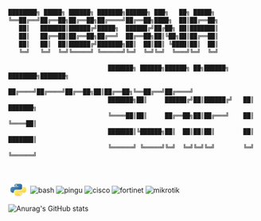 
```
████████╗ █████╗ ██████╗ ███████╗██████╗ ███╗   ██╗ █████╗                      
╚══██╔══╝██╔══██╗██╔══██╗██╔════╝██╔══██╗████╗  ██║██╔══██╗                     
   ██║   ███████║██████╔╝█████╗  ██████╔╝██╔██╗ ██║███████║                     
   ██║   ██╔══██║██╔══██╗██╔══╝  ██╔══██╗██║╚██╗██║██╔══██║                     
   ██║   ██║  ██║██████╔╝███████╗██║  ██║██║ ╚████║██║  ██║                     
   ╚═╝   ╚═╝  ╚═╝╚═════╝ ╚══════╝╚═╝  ╚═╝╚═╝  ╚═══╝╚═╝  ╚═╝                     
                                                                                
                            ███████╗ ██████╗██████╗ ██╗██████╗ ████████╗███████╗
                            ██╔════╝██╔════╝██╔══██╗██║██╔══██╗╚══██╔══╝██╔════╝
                            ███████╗██║     ██████╔╝██║██████╔╝   ██║   ███████╗
                            ╚════██║██║     ██╔══██╗██║██╔═══╝    ██║   ╚════██║
                            ███████║╚██████╗██║  ██║██║██║        ██║   ███████║
                            ╚══════╝ ╚═════╝╚═╝  ╚═╝╚═╝╚═╝        ╚═╝   ╚══════╝
                                                                                
```
<div style="display: inline_block"><br>
 <img align="center" alt="Python" height="30" width="40" src="https://raw.githubusercontent.com/devicons/devicon/master/icons/python/python-original.svg">
 <img align="center" alt="bash" height="30" width="35" src="https://cdn.discordapp.com/attachments/1196691063021244516/1387648193436844093/proxy-image-removebg-preview.png?ex=685e1b96&is=685cca16&hm=d9770e3d7f1c006b2622be917ddf0a9ff6de5025584b76467a0ee6767c573b3e&">
 <img align="center" alt="pingu" height="30" width="40" <img src="https://cdn.discordapp.com/attachments/1196691063021244516/1387652988511850660/icons8-linux-96.png?ex=685e200d&is=685cce8d&hm=ce12bd0fc3f2c7da81dd29520ad4da62fe5a8150ce2417359781226b1fb17e5a&" />
 <img align="center" alt="cisco" height="40" width="40" <img src="https://cdn.discordapp.com/attachments/1196691063021244516/1388345182230937640/cisco-square-black-amp-white-logo-icon-png-735811696612212czjua5wrqt-removebg-preview.png?ex=6860a4b5&is=685f5335&hm=615420a244c8764b16ec02bfff9c57c27f1275816fa57ee8aa88cf85459765aa&" />
 <img align="center" alt="fortinet" height="30" width="30" <img src="https://cdn.discordapp.com/attachments/1196691063021244516/1388345523819253782/fortinet-features.png?ex=6860a507&is=685f5387&hm=434ff4f9e2a0357a026242f1c9deb57908365a4dabc56b626826fa84f64d4fa0&" />
 <img align="center" alt="mikrotik" height="30" width="30" <img src="https://cdn.discordapp.com/attachments/1196691063021244516/1387649451274932257/png-clipart-round-white-and-blue-logo-illustration-mikrotik-routeros-computer-icons-computer-network-others-miscellaneous-blue-thumbnail-removebg-preview.png?ex=685e1cc2&is=685ccb42&hm=9f5716ab81c223afc6da4cbd37bcdf91585dab5d29b8dbc3168680a081458ea8&" />

 ![Anurag's GitHub stats](https://github-readme-stats.vercel.app/api?username=00111000&show_icons=true&theme=dark)
        
</div>
  




